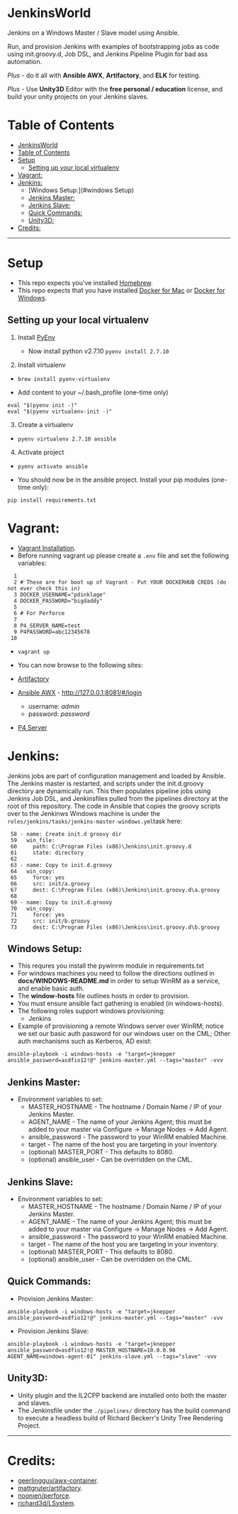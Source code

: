 # JenkinsWorld

Jenkins on a Windows Master / Slave model using Ansible.

Run, and provision Jenkins with examples of bootstrapping jobs as code using init.groovy.d, Job DSL, and Jenkins Pipeline Plugin for 
bad ass automation.

*Plus* - do it all with **Ansible AWX**, **Artifactory**, and **ELK** for testing.

*Plus* - Use **Unity3D** Editor with the **free personal / education** license, and build your unity projects on your Jenkins slaves.

# Table of Contents

   * [JenkinsWorld](#jenkinsworld)
   * [Table of Contents](#table-of-contents)
   * [Setup](#setup)
      * [Setting up your local virtualenv](#setting-up-your-local-virtualenv)
   * [Vagrant:](#vagrant)
   * [Jenkins:](#jenkins)
      * [Windows Setup:](#windows Setup)
      * [Jenkins Master:](#jenkins-master)
      * [Jenkins Slave:](#jenkins-slave)
      * [Quick Commands:](#quick-commands)
      * [Unity3D:](#unity3d)
   * [Credits:](#credits)

----

# Setup

* This repo expects you've installed [Homebrew](https://brew.sh/).
* This repo expects that you have installed [Docker for Mac](https://docs.docker.com/docker-for-mac/install/) or [Docker for Windows](https://www.docker.com/docker-windows).

## Setting up your local virtualenv
1. Install [PyEnv](https://github.com/pyenv/pyenv#homebrew-on-mac-os-x)
   - Now install python v2.7.10
     `pyenv install 2.7.10`

2. Install virtualenv
  - `brew install pyenv-virtualenv`
  * Add content to your ~/.bash_profile (one-time only)
```
eval "$(pyenv init -)"
eval "$(pyenv virtualenv-init -)"
```

3. Create a virtualenv
  - `pyenv virtualenv 2.7.10 ansible`

4. Activate project
  - `pyenv activate ansible`

* You should now be in the ansible project.  Install your pip modules (one-time only):
```
pip install requirements.txt
```

# Vagrant:
* [Vagrant Installation](https://www.vagrantup.com/docs/installation/).
* Before running vagrant up please create a `.env` file and set the following variables:
```
  1 
  2 # These are for boot up of Vagrant - Put YOUR DOCKERHUB CREDS (do not ever check this in)
  3 DOCKER_USERNAME="pdinklage"
  4 DOCKER_PASSWORD="bigdaddy"
  5 
  6 # For Perforce
  7 
  8 P4_SERVER_NAME=test
  9 P4PASSWORD=abc12345678
 10 
```
* `vagrant up`

* You can now browse to the following sites:
* [Artifactory](127.0.0.1)
* [Ansible AWX](http://127.0.0.1:8081/#/login) - http://127.0.0.1:8081/#/login
  - username: *admin*
  - password: *password*
* [P4 Server](127.0.0.1)

# Jenkins:

Jenkins jobs are part of configuration management and loaded by Ansible.  The Jenkins master is restarted, and scripts under the init.d.groovy directory are dynamically run.  This then populates pipeline jobs using Jenkins Job DSL, and Jenkinsfiles pulled from the pipelines directory at the root of this repository.  The code in Ansible that copies the groovy scripts over to the Jenkinws Windows machine is under the `roles/jenkins/tasks/jenkins-master-windows.yml`task here:

```
 58 - name: Create init.d groovy dir
 59   win_file:
 60     path: C:\Program Files (x86)\Jenkins\init.groovy.d
 61     state: directory
 62 
 63 - name: Copy to init.d.groovy
 64   win_copy:
 65     force: yes
 66     src: init/a.groovy
 67     dest: C:\Program Files (x86)\Jenkins\init.groovy.d\a.groovy
 68 
 69 - name: Copy to init.d.groovy
 70   win_copy:
 71     force: yes
 72     src: init/b.groovy
 73     dest: C:\Program Files (x86)\Jenkins\init.groovy.d\b.groovy
```

## Windows Setup:
* This requres you install the pywinrm module in requirements.txt
* For windows machines you need to follow the directions outlined in **docs/WINDOWS-README.md** in order to setup WinRM as a service, and enable basic auth.
* The **window-hosts** file outlines hosts in order to provision.
* You must ensure ansible fact gathering is enabled (in windows-hosts).
* The following roles support windows provisioning:
  - Jenkins
* Example of provisioning a remote Windows server over WinRM; notice we set our basic auth password for our windows user on the CML; Other auth mechanisms such as Kerberos, AD exist:
```
ansible-playbook -i windows-hosts -e "target=jknepper ansible_password=asdfio12!@" jenkins-master.yml --tags="master" -vvv
```

## Jenkins Master:
* Environment variables to set:
  - MASTER_HOSTNAME - The hostname / Domain Name / IP of your Jenkins Master.
  - AGENT_NAME - The name of your Jenkins Agent; this must be added to your master via Configure -> Manage Nodes -> Add Agent.
  - ansible_password - The password to your WinRM enabled Machine.
  - target - The name of the host you are targeting in your inventory.
  - (optional) MASTER_PORT - This defaults to 8080.
  - (optional) ansible_user - Can be overridden on the CML.

## Jenkins Slave:
* Environment variables to set:
  - MASTER_HOSTNAME - The hostname / Domain Name / IP of your Jenkins Master.
  - AGENT_NAME - The name of your Jenkins Agent; this must be added to your master via Configure -> Manage Nodes -> Add Agent.
  - ansible_password - The password to your WinRM enabled Machine.
  - target - The name of the host you are targeting in your inventory.
  - (optional) MASTER_PORT - This defaults to 8080.
  - (optional) ansible_user - Can be overridden on the CML.

## Quick Commands:
* Provision Jenkins Master:
```
ansible-playbook -i windows-hosts -e "target=jknepper ansible_password=asdfio12!@" jenkins-master.yml --tags="master" -vvv
```

* Provision Jenkins Slave:
```
ansible-playbook -i windows-hosts -e "target=jknepper ansible_password=asdfio12!@ MASTER_HOSTNAME=10.0.0.98 AGENT_NAME=windows-agent-01" jenkins-slave.yml --tags="slave" -vvv
```

## Unity3D:
* Unity plugin and the IL2CPP backend are installed onto both the master and slaves.
* The Jenkinsfile under the `./pipelines/` directory has the build command to execute a headless build of Richard Beckerr's Unity Tree Rendering  Project.

----

# Credits:
* [geerlingguy/awx-container](https://github.com/geerlingguy/awx-container).
* [mattgruter/artifactory](https://hub.docker.com/r/mattgruter/artifactory/).
* [noonien/perforce](https://hub.docker.com/r/noonien/perforce-server/tags/).
* [richard3d/LSystem](https://github.com/richard3d/LSystem).
